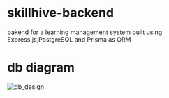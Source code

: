 # skillhive-backend
 bakend for a learning management system built using Express.js,PostgreSQL and Prisma as ORM

# db diagram
![db_design](https://user-images.githubusercontent.com/71174744/217895702-27b4594c-5a26-48df-a903-1e84689e8518.png)
